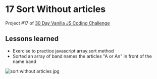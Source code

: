 # 17 Sort Without articles

Project #17 of [30 Day Vanilla JS Coding Challenge](https://javascript30.com)

## Lessons learned

-   Exercise to practice javascript array.sort method
-   Sorted an array of band names the articles "A or An" in front of the name band

![sort without articles jpg](./assets/sort-without-articles.jpg)
